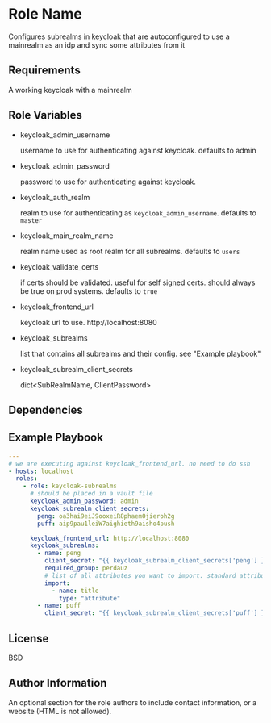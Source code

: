 # Role Name

Configures subrealms in keycloak that are autoconfigured to use a mainrealm as an idp and sync some attributes from it

## Requirements

A working keycloak with a mainrealm

## Role Variables

- keycloak_admin_username

  username to use for authenticating against keycloak. defaults to admin

- keycloak_admin_password

  password to use for authenticating against keycloak.

- keycloak_auth_realm

  realm to use for authenticating as `keycloak_admin_username`. defaults to `master`

- keycloak_main_realm_name

  realm name used as root realm for all subrealms. defaults to `users`

- keycloak_validate_certs

  if certs should be validated. useful for self signed certs. should always be true on prod systems. defaults to `true`

- keycloak_frontend_url

  keycloak url to use. http://localhost:8080

- keycloak_subrealms

  list that contains all subrealms and their config. see "Example playbook"

- keycloak_subrealm_client_secrets

  dict&lt;SubRealmName, ClientPassword&gt;

## Dependencies

## Example Playbook

```yml
---
# we are executing against keycloak_frontend_url. no need to do ssh
- hosts: localhost
  roles:
    - role: keycloak-subrealms
      # should be placed in a vault file
      keycloak_admin_password: admin
      keycloak_subrealm_client_secrets:
        peng: oa3hai9eiJ9ooxeiR8phaem0jieroh2g
        puff: aip9pau1leiW7aighieth9aisho4push

      keycloak_frontend_url: http://localhost:8080
      keycloak_subrealms:
        - name: peng
          client_secret: "{{ keycloak_subrealm_client_secrets['peng'] }}"
          required_group: perdauz
          # list of all attributes you want to import. standard attributes like email, firstname etc are automatically imported
          import:
            - name: title
              type: "attribute"
        - name: puff
          client_secret: "{{ keycloak_subrealm_client_secrets['puff'] }}"
```

## License

BSD

## Author Information

An optional section for the role authors to include contact information, or a website (HTML is not allowed).
